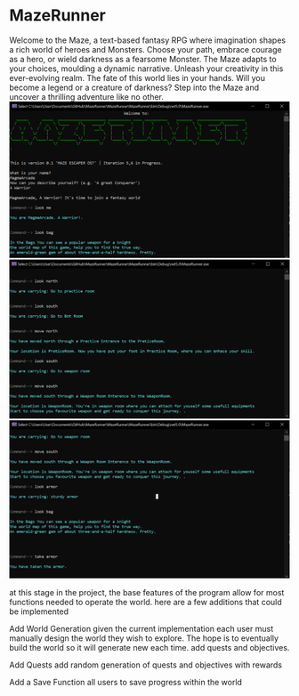 # MazeRunner
Welcome to the Maze, a text-based fantasy RPG where imagination shapes a rich world of heroes and Monsters. Choose your path, embrace courage as a hero, or wield darkness as a fearsome Monster. The Maze adapts to your choices, moulding a dynamic narrative. Unleash your creativity in this ever-evolving realm. The fate of this world lies in your hands. Will you become a legend or a creature of darkness? Step into the Maze and uncover a thrilling adventure like no other.
<img width="674" alt="img1" src="img/Character Creation.PNG">
<img width="674" alt="img2" src="img/Explore.PNG">
<img width="674" alt="img3" src="img/Item Pickup.PNG">


at this stage in the project, the base features of the program allow for most functions needed to operate the world. here are a few additions that could be implemented

Add World Generation
given the current implementation each user must manually design the world they wish to explore. The hope is to eventually build the world so it will generate new each time. add quests and objectives.

Add Quests
add random generation of quests and objectives with rewards

Add a Save Function
all users to save progress within the world
